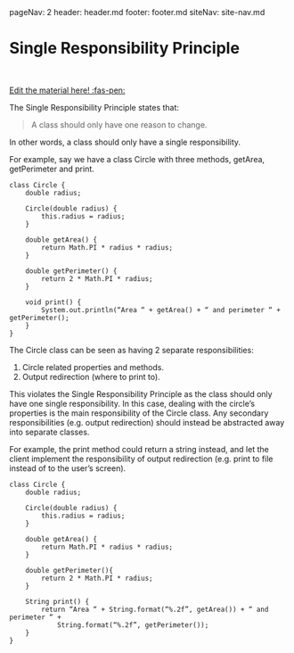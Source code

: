 <frontmatter>
  pageNav: 2
  header: header.md
  footer: footer.md
  siteNav: site-nav.md
</frontmatter>

<br> 

# Single Responsibility Principle
<br> 

<!-- DO NOT DELETE THIS LINK AND PLEASE WRITE BELOW THIS LINK-->
[Edit the material here! :fas-pen:](https://github.com/nus-cs2030/1920-s2/edit/master/contents/textbook/lecture04/solidprinciples/SRP.md)
<!-- DO NOT DELETE THIS LINK AND PLEASE WRITE BELOW THIS LINK-->

The Single Responsibility Principle states that:

> A class should only have one reason to change.

In other words, a class should only have a single responsibility. 

For example, say we have a class Circle with three methods, getArea, getPerimeter and print.

```
class Circle {
    double radius;

    Circle(double radius) {
        this.radius = radius;
    }

    double getArea() {
        return Math.PI * radius * radius;    
    }
    
    double getPerimeter() {
        return 2 * Math.PI * radius;
    }

    void print() {
        System.out.println(“Area “ + getArea() + “ and perimeter “ + getPerimeter();
    }
}
```

The Circle class can be seen as having 2 separate responsibilities:
1. Circle related properties and methods.
2. Output redirection (where to print to).

This violates the Single Responsibility Principle as the class should only have one single responsibility. In this case, dealing with the circle’s properties is the main responsibility of the Circle class. Any secondary responsibilities (e.g. output redirection) should instead be abstracted away into separate classes. 

For example, the print method could return a string instead, and let the client implement the responsibility of output redirection (e.g. print to file instead of to the user’s screen).

```
class Circle {
    double radius;

    Circle(double radius) {
        this.radius = radius;
    }

    double getArea() {
        return Math.PI * radius * radius;    
    }
    
    double getPerimeter(){
        return 2 * Math.PI * radius;
    }

    String print() {
        return “Area “ + String.format(“%.2f”, getArea()) + “ and perimeter “ +
            String.format(“%.2f”, getPerimeter());
    }
}
```